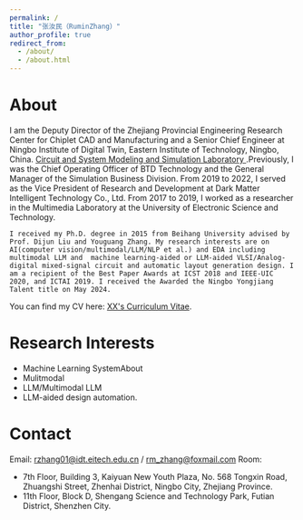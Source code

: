 ```yaml
---
permalink: /
title: "张汝民（RuminZhang）"
author_profile: true
redirect_from: 
  - /about/
  - /about.html
---
```

About
======
  I am the Deputy Director of the Zhejiang Provincial Engineering Research Center for Chiplet CAD and Manufacturing and a Senior Chief Engineer at Ningbo Institute of Digital Twin, Eastern Institute of Technology, Ningbo, China. [Circuit and System Modeling and Simulation Laboratory‌ ](https://idt.eias.ac.cn/).Previously, I was the Chief Operating Officer of BTD Technology and the General Manager of the Simulation Business Division. From 2019 to 2022, I served as the Vice President of Research and Development at Dark Matter Intelligent Technology Co., Ltd. From 2017 to 2019, I worked as a researcher in the Multimedia Laboratory at the University of Electronic Science and Technology.

    I received my Ph.D. degree in 2015 from Beihang University advised by Prof. Dijun Liu and Youguang Zhang. My research interests are on AI(computer vision/multimodal/LLM/NLP et al.) and EDA including multimodal LLM and  machine learning-aided or LLM-aided VLSI/Analog-digital mixed-signal circuit and automatic layout generation design. I am a recipient of the Best Paper Awards at ICST 2018 and IEEE-UIC 2020, and ICTAI 2019. I received the Awarded the Ningbo Yongjiang Talent title on May 2024.
    
You can find my CV here: [XX's Curriculum Vitae](../assets/Curriculum_Vitae.pdf).

Research Interests
======
* Machine Learning SystemAbout
* Mulitmodal
* LLM/Multimodal LLM
* LLM-aided design automation.

Contact
======
Email: rzhang01@idt.eitech.edu.cn / rm_zhang@foxmail.com
Room:
  * 7th Floor, Building 3, Kaiyuan New Youth Plaza, No. 568 Tongxin Road, Zhuangshi Street, Zhenhai District, Ningbo City, Zhejiang Province.
  * 11th Floor, Block D, Shengang Science and Technology Park, Futian District, Shenzhen City.
